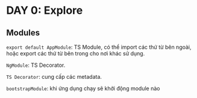# DAY 0: Explore

## Modules

`export default AppModule`: TS Module, có thể import các thứ từ bên ngoài, hoặc export các thứ từ bên trong cho nơi khác sử dụng.

`NgModule`: TS Decorator.

`TS Decorator`: cung cấp các metadata.

`bootstrapModule`: khi ứng dụng chạy sẽ khởi động module nào
